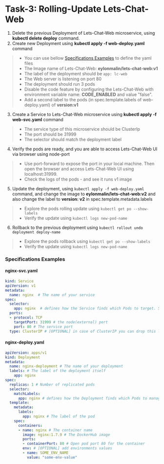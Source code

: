 # Task-3: Rolling-Update Lets-Chat-Web
1. Delete the previous Deployment of Lets-Chat-Web microservice, using **kubectl delete deploy** command.
2. Create new Deployment using **kubectl apply -f web-deploy.yaml** command
  > * You can use bellow [Specifications Examples](#specifications-examples) to define the yaml files
  > * The Image name of Lets-Chat-Web:  **eylonmalin/lets-chat-web:v1**
  > * The label of the deployment should be `app: lc-web`
  > * The Web server is listening on port 80
  > * The deployment should run 3 pods 
  > * Disable the code feature by configuring the Lets-Chat-Web with environment variable name: **CODE_ENABLED** and value "false".
  > * Add a second label to the pods (in spec.template.labels of web-deploy.yaml) of **version:v1** 
3. Create a Service to Lets-Chat-Web microservice using **kubectl apply -f web-svc.yaml** command
  > * The service type of this microservice should be ClusterIp
  > * The port should be 31999
  > * The selector should match the deployment label
4. Verify the pods are ready, and you are able to access Lets-Chat-Web UI via browser using node-port
  > * Use port-forward to expose the port in your local machine.  Then open the browser and access Lets-Chat-Web UI using localhost:31999.
  > * Check the logs of the pods - and see it runs v1 image
5. Update the deployment, using `kubectl apply -f web-deploy.yaml` command, and change the image to **eylonmalin/lets-chat-web:v2** and also change the label to **version: v2** in spec.template.metadata.labels
  > * Explore the pods rolling update using `kubectl get po --show-labels`
  > * Verify the update using `kubectl logs new-pod-name`
6. Rollback to the previous deployment using `kubectl rollout undo deployment deploy-name`
  > * Explore the pods rollback using `kubectl get po --show-labels`
  > * Verify the update using `kubectl logs new-pod-name`

### Specifications Examples
#### nginx-svc.yaml
```yaml
kind: Service
apiVersion: v1
metadata:
  name: nginx  # The name of your service
spec:
  selector:
    app: nginx  # defines how the Service finds which Pods to target. Should match labels defined in the Pod template
  ports:
  - protocol: TCP
    targetPort: 31999 # the node(external) port
    port: 80 # The service port
  type: ClusterIP # [OPTIONAL] in case of ClusterIP you can drop this line 
```
#### nginx-deploy.yaml
```yaml
apiVersion: apps/v1
kind: Deployment
metadata:
  name: nginx-deployment # The name of your deployment
  labels: # The label of the deployment itself
    app: nginx 
spec:
  replicas: 1 # Number of replicated pods
  selector:
    matchLabels:
      app: nginx # defines how the Deployment finds which Pods to manage. Should match labels defined in the Pod template
  template:
    metadata:
      labels:
        app: nginx # The label of the pod
    spec:
      containers:
      - name: nginx # The container name
        image: nginx:1.7.9 # The DockerHub image
        ports:
        - containerPort: 80 # Open pod port 80 for the container
        env: # [OPTIONAL] add environments values 
        - name: SOME_ENV_NAME
          value: "some-env-value"
```
